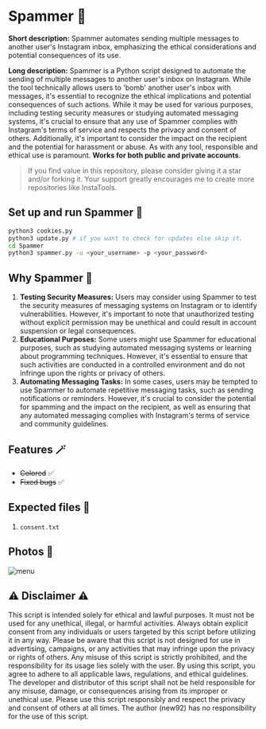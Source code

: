 # Spammer 🧨

**Short description:** Spammer automates sending multiple messages to another user's Instagram inbox, emphasizing the ethical considerations and potential consequences of its use.

**Long description:** Spammer is a Python script designed to automate the sending of multiple messages to another user's inbox on Instagram. While the tool technically allows users to 'bomb' another user's inbox with messages, it's essential to recognize the ethical implications and potential consequences of such actions. While it may be used for various purposes, including testing security measures or studying automated messaging systems, it's crucial to ensure that any use of Spammer complies with Instagram's terms of service and respects the privacy and consent of others. Additionally, it's important to consider the impact on the recipient and the potential for harassment or abuse. As with any tool, responsible and ethical use is paramount. **Works for both public and private accounts**.

> If you find value in this repository, please consider giving it a star and/or forking it. Your support greatly encourages me to create more repositories like InstaTools.

## Set up and run Spammer 🚀

```bash
python3 cookies.py
python3 update.py # if you want to check for updates else skip it.
cd Spammer
python3 spammer.py -u <your_username> -p <your_password>
```

## Why Spammer 🤔

1. **Testing Security Measures:** Users may consider using Spammer to test the security measures of messaging systems on Instagram or to identify vulnerabilities. However, it's important to note that unauthorized testing without explicit permission may be unethical and could result in account suspension or legal consequences.
2. **Educational Purposes:** Some users might use Spammer for educational purposes, such as studying automated messaging systems or learning about programming techniques. However, it's essential to ensure that such activities are conducted in a controlled environment and do not infringe upon the rights or privacy of others.
3. **Automating Messaging Tasks:**  In some cases, users may be tempted to use Spammer to automate repetitive messaging tasks, such as sending notifications or reminders. However, it's crucial to consider the potential for spamming and the impact on the recipient, as well as ensuring that any automated messaging complies with Instagram's terms of service and community guidelines.

## Features 🪄

- ~~Colored~~ ✅
- ~~Fixed bugs~~ ✅

## Expected files 📂

1) `consent.txt`

## Photos 📸

![menu](https://github.com/new92/InstaTools/assets/94779840/62cb1ea0-1d99-4846-ba8c-dfa76821ae16)


## ⚠️ Disclaimer ⚠️
This script is intended solely for ethical and lawful purposes. It must not be used for any unethical, illegal, or harmful activities. Always obtain explicit consent from any individuals or users targeted by this script before utilizing it in any way.
Please be aware that this script is not designed for use in advertising, campaigns, or any activities that may infringe upon the privacy or rights of others. Any misuse of this script is strictly prohibited, and the responsibility for its usage lies solely with the user.
By using this script, you agree to adhere to all applicable laws, regulations, and ethical guidelines. The developer and distributor of this script shall not be held responsible for any misuse, damage, or consequences arising from its improper or unethical use.
Please use this script responsibly and respect the privacy and consent of others at all times. The author (new92) has no responsibility for the use of this script.
